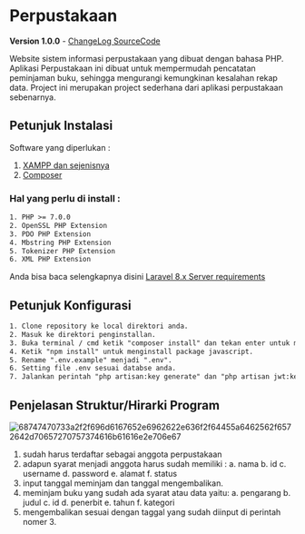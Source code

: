 # Perpustakaan

**Version 1.0.0** - [ChangeLog SourceCode](https://github.com/BACHTIAR8987854)

Website sistem informasi perpustakaan yang dibuat dengan bahasa PHP. Aplikasi Perpustakaan ini dibuat untuk mempermudah pencatatan peminjaman buku, sehingga mengurangi kemungkinan kesalahan rekap data. Project ini merupakan project sederhana dari aplikasi perpustakaan sebenarnya.

## Petunjuk Instalasi

Software yang diperlukan :
1. [XAMPP dan sejenisnya](https://www.apachefriends.org/download.html)
2. [Composer](https://getcomposer.org/)

### Hal yang perlu di install :

 ```html
1. PHP >= 7.0.0
2. OpenSSL PHP Extension
3. PDO PHP Extension
4. Mbstring PHP Extension
5. Tokenizer PHP Extension
6. XML PHP Extension
 ```
 Anda bisa baca selengkapnya disini [Laravel 8.x Server requirements](https://laravel.com/docs/8.x)
 
 ## Petunjuk Konfigurasi
 
 ```html
1. Clone repository ke local direktori anda.
2. Masuk ke direktori penginstallan.
3. Buka terminal / cmd ketik "composer install" dan tekan enter untuk menginstall dependency php.
4. Ketik "npm install" untuk menginstall package javascript.
5. Rename ".env.example" menjadi ".env".
6. Setting file .env sesuai databse anda.
7. Jalankan perintah "php artisan:key generate" dan "php artisan jwt:key" di terminal /cmd.
 ```
 
  ## Penjelasan Struktur/Hirarki Program
  
  ![68747470733a2f2f696d6167652e6962622e636f2f64455a6462562f6572642d70657270757374616b61616e2e706e67](https://user-images.githubusercontent.com/60456760/130034839-ed324d57-e43d-4b5f-b6e4-4dd0705524cb.png)
  
  1. sudah harus terdaftar sebagai anggota perpustakaan
  2. adapun syarat menjadi anggota harus sudah memiliki :
     a. nama
     b. id
     c. username
     d. password
     e. alamat
     f. status
  3. input tanggal meminjam dan tanggal mengembalikan.
  4. meminjam buku yang sudah ada syarat atau data yaitu:
     a. pengarang
     b. judul
     c. id
     d. penerbit
     e. tahun
     f. kategori
  5. mengembalikan sesuai dengan taggal yang sudah diinput di perintah nomer 3.


  
 
  
  
  
  
  
  


